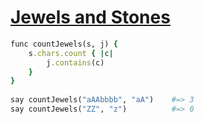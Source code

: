 [1]: https://rosettacode.org/wiki/Jewels_and_Stones

# [Jewels and Stones][1]

```ruby
func countJewels(s, j) {
    s.chars.count { |c|
        j.contains(c)
    }
}
 
say countJewels("aAAbbbb", "aA")    #=> 3
say countJewels("ZZ", "z")          #=> 0
```